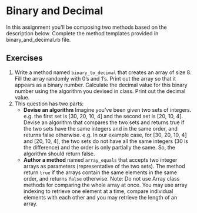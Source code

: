 # Binary and Decimal
In this assignment you'll be composing two methods based on the description
below. Complete the method templates provided in binary_and_decimal.rb file.

## Exercises
1. Write a method named `binary_to_decimal` that creates an array of size 8.
   Fill the array randomly with 0’s and 1’s. Print out the array so that it
   appears as a binary number. Calculate the decimal value for this binary
   number using the algorithm you devised in class. Print out the decimal value.
2. This question has two parts:
   - <strong>Devise an algorithm</strong> Imagine you've been given two sets of integers. e.g. the first set is [30, 20, 10, 4] and the second set is [20, 10, 4]. Devise an algorithm that compares the two sets and returns true if the two sets have the same integers and in the same order, and returns false otherwise. e.g. In our example case, for [30, 20, 10, 4] and [20, 10, 4], the two sets do not have all the same integers (30 is the difference) and the order is only partially the same. So, the algorithm should return false.
   - <strong>Author a method</strong> named `array_equals` that accepts two integer arrays as parameters (representative of the two sets). The method return `true` if the arrays contain the same elements in the same order, and returns `false` otherwise.
Note: Do not use Array class methods for comparing the whole array at once. You may use array indexing to retrieve one element at a time, compare individual elements with each other and you may retrieve the length of an array.
